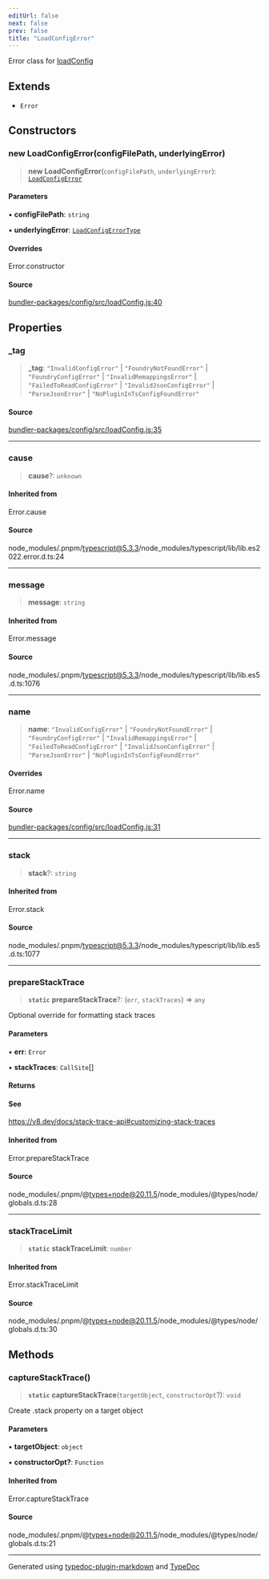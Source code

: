 ```yaml
---
editUrl: false
next: false
prev: false
title: "LoadConfigError"
---
```


Error class for [loadConfig](/reference/tevm/config/loadconfig/functions/loadconfig/)

## Extends

- `Error`

## Constructors

### new LoadConfigError(configFilePath, underlyingError)

> **new LoadConfigError**(`configFilePath`, `underlyingError`): [`LoadConfigError`](/reference/tevm/config/loadconfig/classes/loadconfigerror/)

#### Parameters

▪ **configFilePath**: `string`

▪ **underlyingError**: [`LoadConfigErrorType`](/reference/tevm/config/loadconfig/type-aliases/loadconfigerrortype/)

#### Overrides

Error.constructor

#### Source

[bundler-packages/config/src/loadConfig.js:40](https://github.com/evmts/tevm-monorepo/blob/main/bundler-packages/config/src/loadConfig.js#L40)

## Properties

### \_tag

> **\_tag**: `"InvalidConfigError"` \| `"FoundryNotFoundError"` \| `"FoundryConfigError"` \| `"InvalidRemappingsError"` \| `"FailedToReadConfigError"` \| `"InvalidJsonConfigError"` \| `"ParseJsonError"` \| `"NoPluginInTsConfigFoundError"`

#### Source

[bundler-packages/config/src/loadConfig.js:35](https://github.com/evmts/tevm-monorepo/blob/main/bundler-packages/config/src/loadConfig.js#L35)

***

### cause

> **cause**?: `unknown`

#### Inherited from

Error.cause

#### Source

node\_modules/.pnpm/typescript@5.3.3/node\_modules/typescript/lib/lib.es2022.error.d.ts:24

***

### message

> **message**: `string`

#### Inherited from

Error.message

#### Source

node\_modules/.pnpm/typescript@5.3.3/node\_modules/typescript/lib/lib.es5.d.ts:1076

***

### name

> **name**: `"InvalidConfigError"` \| `"FoundryNotFoundError"` \| `"FoundryConfigError"` \| `"InvalidRemappingsError"` \| `"FailedToReadConfigError"` \| `"InvalidJsonConfigError"` \| `"ParseJsonError"` \| `"NoPluginInTsConfigFoundError"`

#### Overrides

Error.name

#### Source

[bundler-packages/config/src/loadConfig.js:31](https://github.com/evmts/tevm-monorepo/blob/main/bundler-packages/config/src/loadConfig.js#L31)

***

### stack

> **stack**?: `string`

#### Inherited from

Error.stack

#### Source

node\_modules/.pnpm/typescript@5.3.3/node\_modules/typescript/lib/lib.es5.d.ts:1077

***

### prepareStackTrace

> **`static`** **prepareStackTrace**?: (`err`, `stackTraces`) => `any`

Optional override for formatting stack traces

#### Parameters

▪ **err**: `Error`

▪ **stackTraces**: `CallSite`[]

#### Returns

#### See

https://v8.dev/docs/stack-trace-api#customizing-stack-traces

#### Inherited from

Error.prepareStackTrace

#### Source

node\_modules/.pnpm/@types+node@20.11.5/node\_modules/@types/node/globals.d.ts:28

***

### stackTraceLimit

> **`static`** **stackTraceLimit**: `number`

#### Inherited from

Error.stackTraceLimit

#### Source

node\_modules/.pnpm/@types+node@20.11.5/node\_modules/@types/node/globals.d.ts:30

## Methods

### captureStackTrace()

> **`static`** **captureStackTrace**(`targetObject`, `constructorOpt`?): `void`

Create .stack property on a target object

#### Parameters

▪ **targetObject**: `object`

▪ **constructorOpt?**: `Function`

#### Inherited from

Error.captureStackTrace

#### Source

node\_modules/.pnpm/@types+node@20.11.5/node\_modules/@types/node/globals.d.ts:21

***
Generated using [typedoc-plugin-markdown](https://www.npmjs.com/package/typedoc-plugin-markdown) and [TypeDoc](https://typedoc.org/)
